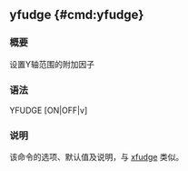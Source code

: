 ## yfudge {#cmd:yfudge}

### 概要

设置Y轴范围的附加因子

### 语法

YFUDGE \[ON|OFF|v\]

### 说明

该命令的选项、默认值及说明，与 [xfudge](/commands/xfudge.md) 类似。
